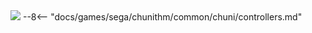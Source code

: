 <img class="header-logo" src="/img/sega/chunithm/crystal/logo.webp">
--8<-- "docs/games/sega/chunithm/common/chuni/controllers.md"